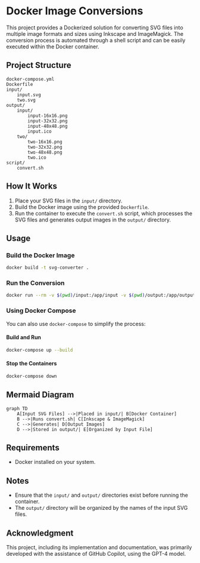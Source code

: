 # Docker Image Conversions

This project provides a Dockerized solution for converting SVG files into multiple image formats and sizes using Inkscape and ImageMagick. The conversion process is automated through a shell script and can be easily executed within the Docker container.

## Project Structure

```plaintext
docker-compose.yml
Dockerfile
input/
    input.svg
    two.svg
output/
    input/
        input-16x16.png
        input-32x32.png
        input-48x48.png
        input.ico
    two/
        two-16x16.png
        two-32x32.png
        two-48x48.png
        two.ico
script/
    convert.sh
```

## How It Works

1. Place your SVG files in the `input/` directory.
2. Build the Docker image using the provided `Dockerfile`.
3. Run the container to execute the `convert.sh` script, which processes the SVG files and generates output images in the `output/` directory.

## Usage

### Build the Docker Image
```bash
docker build -t svg-converter .
```

### Run the Conversion
```bash
docker run --rm -v $(pwd)/input:/app/input -v $(pwd)/output:/app/output svg-converter
```

### Using Docker Compose

You can also use `docker-compose` to simplify the process:

#### Build and Run
```bash
docker-compose up --build
```

#### Stop the Containers
```bash
docker-compose down
```

## Mermaid Diagram

```mermaid
graph TD
    A[Input SVG Files] -->|Placed in input/| B[Docker Container]
    B -->|Runs convert.sh| C[Inkscape & ImageMagick]
    C -->|Generates| D[Output Images]
    D -->|Stored in output/| E[Organized by Input File]
```

## Requirements

- Docker installed on your system.

## Notes

- Ensure that the `input/` and `output/` directories exist before running the container.
- The `output/` directory will be organized by the names of the input SVG files.

## Acknowledgment

This project, including its implementation and documentation, was primarily developed with the assistance of GitHub Copilot, using the GPT-4 model.
